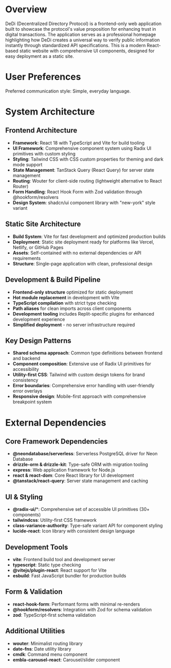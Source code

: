 # Overview

DeDi (Decentralized Directory Protocol) is a frontend-only web application built to showcase the protocol's value proposition for enhancing trust in digital transactions. The application serves as a professional homepage highlighting how DeDi creates a universal way to verify public information instantly through standardized API specifications. This is a modern React-based static website with comprehensive UI components, designed for easy deployment as a static site.

# User Preferences

Preferred communication style: Simple, everyday language.

# System Architecture

## Frontend Architecture
- **Framework**: React 18 with TypeScript and Vite for build tooling
- **UI Framework**: Comprehensive component system using Radix UI primitives with custom styling
- **Styling**: Tailwind CSS with CSS custom properties for theming and dark mode support
- **State Management**: TanStack Query (React Query) for server state management
- **Routing**: Wouter for client-side routing (lightweight alternative to React Router)
- **Form Handling**: React Hook Form with Zod validation through @hookform/resolvers
- **Design System**: shadcn/ui component library with "new-york" style variant

## Static Site Architecture
- **Build System**: Vite for fast development and optimized production builds
- **Deployment**: Static site deployment ready for platforms like Vercel, Netlify, or GitHub Pages
- **Assets**: Self-contained with no external dependencies or API requirements
- **Structure**: Single-page application with clean, professional design

## Development & Build Pipeline
- **Frontend-only structure** optimized for static deployment
- **Hot module replacement** in development with Vite
- **TypeScript compilation** with strict type checking
- **Path aliases** for clean imports across client components
- **Development tooling** includes Replit-specific plugins for enhanced development experience
- **Simplified deployment** - no server infrastructure required

## Key Design Patterns
- **Shared schema approach**: Common type definitions between frontend and backend
- **Component composition**: Extensive use of Radix UI primitives for accessibility
- **Utility-first CSS**: Tailwind with custom design tokens for brand consistency
- **Error boundaries**: Comprehensive error handling with user-friendly error overlays
- **Responsive design**: Mobile-first approach with comprehensive breakpoint system

# External Dependencies

## Core Framework Dependencies
- **@neondatabase/serverless**: Serverless PostgreSQL driver for Neon Database
- **drizzle-orm & drizzle-kit**: Type-safe ORM with migration tooling
- **express**: Web application framework for Node.js
- **react & react-dom**: Core React library for UI development
- **@tanstack/react-query**: Server state management and caching

## UI & Styling
- **@radix-ui/***: Comprehensive set of accessible UI primitives (30+ components)
- **tailwindcss**: Utility-first CSS framework
- **class-variance-authority**: Type-safe variant API for component styling
- **lucide-react**: Icon library with consistent design language

## Development Tools
- **vite**: Frontend build tool and development server
- **typescript**: Static type checking
- **@vitejs/plugin-react**: React support for Vite
- **esbuild**: Fast JavaScript bundler for production builds

## Form & Validation
- **react-hook-form**: Performant forms with minimal re-renders
- **@hookform/resolvers**: Integration with Zod for schema validation
- **zod**: TypeScript-first schema validation

## Additional Utilities
- **wouter**: Minimalist routing library
- **date-fns**: Date utility library
- **cmdk**: Command menu component
- **embla-carousel-react**: Carousel/slider component